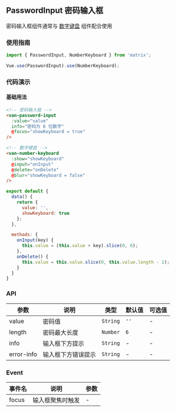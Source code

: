 ## PasswordInput 密码输入框
密码输入框组件通常与 [数字键盘](#/zh-CN/number-keyboard) 组件配合使用

### 使用指南
``` javascript
import { PasswordInput, NumberKeyboard } from 'matrix';

Vue.use(PasswordInput).use(NumberKeyboard);
```

### 代码演示

#### 基础用法

```html
<!-- 密码输入框 -->
<van-password-input
  :value="value"
  info="密码为 6 位数字"
  @focus="showKeyboard = true"
/>

<!-- 数字键盘 -->
<van-number-keyboard
  :show="showKeyboard"
  @input="onInput"
  @delete="onDelete"
  @blur="showKeyboard = false"
/>
```

```javascript
export default {
  data() {
    return {
      value: '',
      showKeyboard: true
    };
  },

  methods: {
    onInput(key) {
      this.value = (this.value + key).slice(0, 6);
    },
    onDelete() {
      this.value = this.value.slice(0, this.value.length - 1);
    }
  }
}
```

### API

| 参数 | 说明 | 类型 | 默认值 | 可选值 |
|-----------|-----------|-----------|-------------|-------------|
| value | 密码值 | `String` | `''` | - |
| length | 密码最大长度 | `Number` | `6` | - |
| info | 输入框下方提示 | `String` | - | - |
| error-info | 输入框下方错误提示 | `String` | - | - |

### Event

| 事件名 | 说明 | 参数 |
|-----------|-----------|-----------|
| focus | 输入框聚焦时触发 | - |
